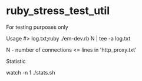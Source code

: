 # ruby_stress_test_util

For testing purposes only 

Usage 
#> log.txt;ruby ./em-dev.rb N | tee -a log.txt

N - number of connections <= lines in 'http_proxy.txt'

Statistic 

watch -n 1 ./stats.sh
